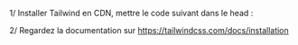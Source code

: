 1/ Installer Tailwind en CDN, mettre le code suivant dans le head : <script src="https://cdn.tailwindcss.com"></script>

2/ Regardez la documentation sur https://tailwindcss.com/docs/installation
